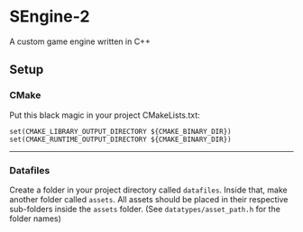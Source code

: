 # SEngine-2
A custom game engine written in C++

## Setup

### CMake
Put this black magic in your project CMakeLists.txt:
  
    set(CMAKE_LIBRARY_OUTPUT_DIRECTORY ${CMAKE_BINARY_DIR})  
    set(CMAKE_RUNTIME_OUTPUT_DIRECTORY ${CMAKE_BINARY_DIR})

---

### Datafiles
Create a folder in your project directory called `datafiles`. Inside that, make another folder called `assets`. All assets should be placed in their respective sub-folders inside the `assets` folder. (See `datatypes/asset_path.h` for the folder names)
